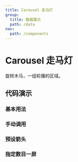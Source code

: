 ```yaml
---
title: Carousel 走马灯
group:
  title: 数据展示
  path: /data
nav:
  path: /components
---
```


# Carousel 走马灯

旋转木马，一组轮播的区域。

## 代码演示

### 基本用法

<code src="./demo/basic.tsx"></code>

### 手动调用

<code src="./demo/handle.tsx"></code>

### 预设箭头

<code src="./demo/widthArrows.tsx"></code>

### 指定数目一屏

<code src="./demo/slidesToShow.tsx"></code>

<API></API>
